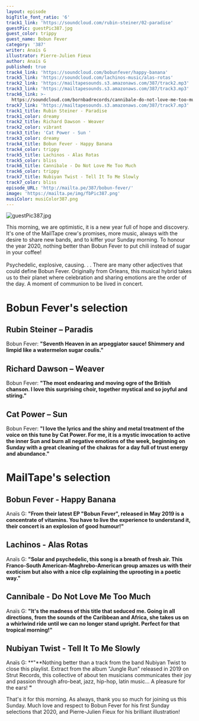 ```yaml
---
layout: episode
bigTitle_font_ratio: '6'
track1_link: 'https://soundcloud.com/rubin-steiner/02-paradise'
guestPic: guestPic387.jpg
guest_color: trippy
guest_name: Bobun Fever
category: '387'
writer: Anaïs G
illustrator: Pierre-Julien Fieux
author: Anaïs G
published: true
track4_link: 'https://soundcloud.com/bobunfever/happy-banana'
track5_link: 'https://soundcloud.com/lachinos-music/alas-rotas'
track2_link: 'https://mailtapesounds.s3.amazonaws.com/387/track2.mp3'
track3_link: 'https://mailtapesounds.s3.amazonaws.com/387/track3.mp3'
track6_link: >-
  https://soundcloud.com/bornbadrecords/cannibale-do-not-love-me-too-much-from-not-easy-to-cook-lp-out-16th-november
track7_link: 'https://mailtapesounds.s3.amazonaws.com/387/track7.mp3'
track1_title: Rubin Steiner - Paradise
track1_color: dreamy
track2_title: Richard Dawson - Weaver
track2_color: vibrant
track3_title: 'Cat Power - Sun '
track3_color: dreamy
track4_title: Bobun Fever - Happy Banana
track4_color: trippy
track5_title: Lachinos - Alas Rotas
track5_color: bliss
track6_title: Cannibale - Do Not Love Me Too Much
track6_color: trippy
track7_title: Nubiyan Twist - Tell It To Me Slowly
track7_color: bliss
episode_URL: 'http://mailta.pe/387/bobun-fever/'
image: 'https://mailta.pe/img/fbPic387.png'
musiColor: musiColor387.png
---
```

![guestPic387.jpg]({{site.baseurl}}/img/guestPic387.jpg)
<p id="introduction"> This morning, we are optimistic, it is a new year full of hope and discovery. It's one of the MailTape crew's promises, more music, always with the desire to share new bands, and to kiffer your Sunday morning. To honour the year 2020, nothing better than Bobun Fever to put chili instead of sugar in your coffee! 
<br><br>
Psychedelic, explosive, causing. . . There are many other adjectives that could define Bobun Fever. Originally from Orleans, this musical hybrid takes us to their planet where celebration and sharing emotions are the order of the day. A moment of communion to be lived in concert. 
</p>


# Bobun Fever's selection


## Rubin Steiner – Paradis
Bobun Fever: **"**Seventh Heaven in an arpeggiator sauce! Shimmery and limpid like a watermelon sugar coulis.**"**

## Richard Dawson – Weaver
Bobun Fever: **"**The most endearing and moving ogre of the British chanson. I love this surprising choir, together mystical and so joyful and stiring.**"**

## Cat Power – Sun
Bobun Fever: **"**I love the lyrics and the shiny and metal treatment of the voice on this tune by Cat Power. For me, it is a mystic invocation to active the inner Sun and burn all negative emotions of the week, beginning on Sunday with a great cleaning of the chakras for a day full of trust energy and abundance.**"**


# MailTape's selection

## Bobun Fever - Happy Banana
Anaïs G: **"**From their latest EP "Bobun Fever", released in May 2019 is a concentrate of vitamins. You have to live the experience to understand it, their concert is an explosion of good humour!**"**

## Lachinos - Alas Rotas
Anaïs G: **"**Solar and psychedelic, this song is a breath of fresh air. This Franco-South American-Maghrebo-American group amazes us with their exoticism but also with a nice clip explaining the uprooting in a poetic way.**"**

## Cannibale - Do Not Love Me Too Much
Anaïs G: **"**It's the madness of this title that seduced me. Going in all directions, from the sounds of the Caribbean and Africa, she takes us on a whirlwind ride until we can no longer stand upright. Perfect for that tropical morning!**"**

## Nubiyan Twist - Tell It To Me Slowly
Anaïs G: **"**Nothing better than a track from the band Nubiyan Twist to close this playlist. Extract from the album "Jungle Run" released in 2019 on Strut Records, this collective of about ten musicians communicates their joy and passion through afro-beat, jazz, hip-hop, latin music... A pleasure for the ears! **"**


<p id="outroduction">That's it for this morning. As always, thank you so much for joining us this Sunday. Much love and respect to Bobun Fever for his first Sunday selections that 2020, and Pierre-Julien Fieux for his brilliant illustration!</p>
